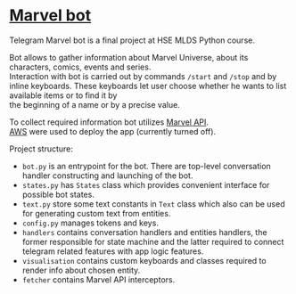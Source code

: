 # [Marvel bot](https://t.me/marvel_wiki_bot)
Telegram Marvel bot is a final project at HSE MLDS Python course.

Bot allows to gather information about Marvel Universe, about its characters, comics, events and series. </br>
Interaction with bot is carried out by commands `/start` and `/stop` and by inline keyboards.
These keyboards let user choose whether he wants to list available items or to find it by </br>
the beginning of a name or by a precise value.

To collect required information bot utilizes [Marvel API](https://developer.marvel.com/).</br>
[AWS](https://aws.amazon.com/) were used to deploy the app (currently turned off).


Project structure:
- `bot.py` is an entrypoint for the bot. There are top-level conversation handler constructing and launching of the bot.
- `states.py` has `States` class which provides convenient interface for possible bot states.
- `text.py` store some text constants in `Text` class which also can be used for generating custom text from entities.
- `config.py` manages tokens and keys.
- `handlers` contains conversation handlers and entities handlers, the former responsible for state machine and the 
latter required to connect telegram related features with app logic features.    
- `visualisation` contains custom keyboards and classes required to render info about chosen entity.
- `fetcher` contains Marvel API interceptors.

